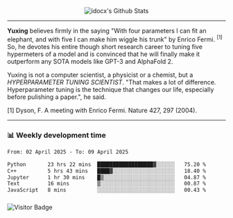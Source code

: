 <div align="center">
    <img align="center" src="https://github-readme-stats.vercel.app/api?username=idocx&show_icons=true&count_private=true&hide_border=true" alt="idocx's Github Stats"></img>
</div>

---

**Yuxing** believes firmly in the saying "With four parameters I can fit an elephant, and with five I can make him wiggle his trunk" by Enrico Fermi. <sup>[1]</sup> So, he devotes his entire though short research career to tuning five hypermeters of a model and is convinced that he will finally make it outperform any SOTA models like GPT-3 and AlphaFold 2.

Yuxing is not a computer scientist, a physicist or a chemist, but a *HYPERPARAMETER TUNING SCIENTIST*. "That makes a lot of difference. Hyperparameter tuning is the technique that changes our life, especially before pulishing a paper.", he said.

[1] Dyson, F. A meeting with Enrico Fermi. Nature 427, 297 (2004).


---

### 📊 Weekly development time
<!--START_SECTION:waka-->

```txt
From: 02 April 2025 - To: 09 April 2025

Python       23 hrs 22 mins  ██████████████████▓░░░░░░   75.20 %
C++          5 hrs 43 mins   ████▓░░░░░░░░░░░░░░░░░░░░   18.40 %
Jupyter      1 hr 30 mins    █▒░░░░░░░░░░░░░░░░░░░░░░░   04.87 %
Text         16 mins         ▒░░░░░░░░░░░░░░░░░░░░░░░░   00.87 %
JavaScript   8 mins          ░░░░░░░░░░░░░░░░░░░░░░░░░   00.43 %
```

<!--END_SECTION:waka-->

### 

![Visitor Badge](https://visitor-badge.laobi.icu/badge?page_id=idocx.idocx)